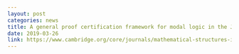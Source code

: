 ```yaml
---
layout: post
categories: news
title: A general proof certification framework for modal logic in the Journal of Mathematical Structures in Computer Scienc
date: 2019-03-26
link: https://www.cambridge.org/core/journals/mathematical-structures-in-computer-science/article/general-proof-certification-framework-for-modal-logic/BF418B10FE8D39496129240C0F2C571C
---
```


